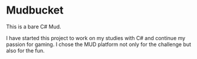 # Mudbucket

This is a bare C# Mud.

I have started this project to work on my studies with C# and continue my passion for gaming. I chose the MUD platform not only for the challenge but also for the fun.
